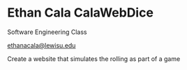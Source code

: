 # Ethan Cala CalaWebDice

Software Engineering Class

ethanacala@lewisu.edu

 Create a website that simulates the rolling as part of a game
